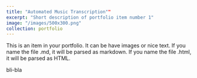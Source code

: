 ```yaml
---
title: "Automated Music Transcription""
excerpt: "Short description of portfolio item number 1"
image: "/images/500x300.png"
collection: portfolio
---
```


This is an item in your portfolio. It can be have images or nice text. If you name the file .md, it will be parsed as markdown. If you name the file .html, it will be parsed as HTML. 

bli-bla